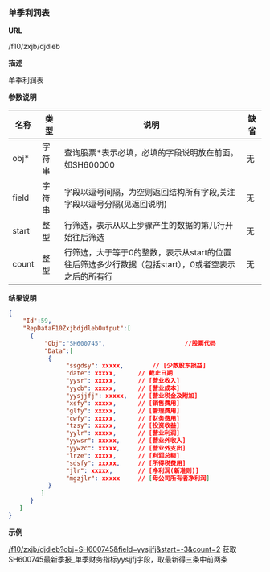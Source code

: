 
### 单季利润表

**URL**

/f10/zxjb/djdleb

**描述**

单季利润表

**参数说明**

|名称|类型|说明|缺省|
| -------- | -------- | -------- | -------- |
|obj\*|字符串|查询股票\*表示必填，必填的字段说明放在前面。如SH600000|无|
|field|字符串|字段以逗号间隔，为空则返回结构所有字段,关注字段以逗号分隔(见返回说明)|无|
|start|整型|行筛选，表示从以上步骤产生的数据的第几行开始往后筛选|无|
|count|整型|行筛选，大于等于0的整数，表示从start的位置往后筛选多少行数据（包括start），0或者空表示之后的所有行|无|


**结果说明**

```json
{
    "Id":59,
    "RepDataF10ZxjbdjdlebOutput":[
      {
          "Obj":"SH600745",                      //股票代码
          "Data":[
           {
				"ssgdsy": xxxxx,		// [少数股东损益] 	
				"date": xxxxx,		// 截止日期
				"yysr": xxxxx,		// [营业收入] 
				"yycb": xxxxx,		// [营业成本] 
				"yysjjfj": xxxxx,	// [营业税金及附加] 
				"xsfy": xxxxx,		// [销售费用] 
				"glfy": xxxxx,		// [管理费用] 
				"cwfy": xxxxx,		// [财务费用] 
				"tzsy": xxxxx,		// [投资收益] 
				"yylr": xxxxx,		// [营业利润] 
				"yywsr": xxxxx,		// [营业外收入] 
				"yywzc": xxxxx,		// [营业外支出] 
				"lrze": xxxxx,		// [利润总额] 
				"sdsfy": xxxxx,		// [所得税费用] 
				"jlr": xxxxx,		// [净利润(新准则)] 
				"mgzjlr": xxxxx		// [母公司所有者净利润] 
           }
         ]
      }		
   ]
}
```

**示例**

[/f10/zxjb/djdleb?obj=SH600745&field=yysjjfj&start=-3&count=2]($APIHOST$/zxjb/djdleb?obj=SH600745&field=yysjjfj&start=-3&count=2)
获取SH600745最新季报_单季财务指标yysjjfj字段，取最新得三条中前两条
